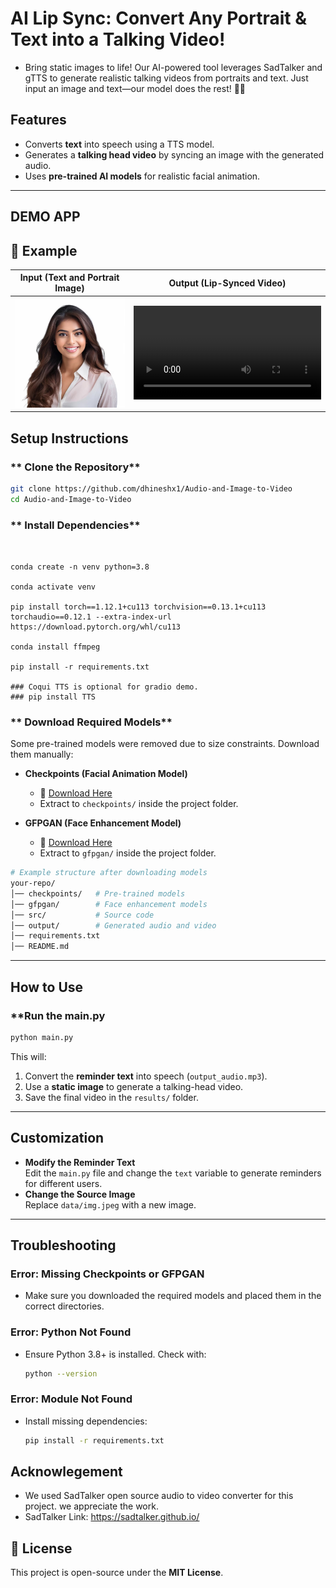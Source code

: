# AI Lip Sync: Convert Any Portrait & Text into a Talking Video! 

- Bring static images to life! Our AI-powered tool leverages SadTalker and gTTS to generate realistic talking videos from portraits and text. Just input an image and text—our model does the rest! 🤯🎥

## Features

- Converts **text** into speech using a TTS model.
- Generates a **talking head video** by syncing an image with the generated audio.
- Uses **pre-trained AI models** for realistic facial animation.

---

## DEMO APP

## 📌 Example  

| **Input (Text and Portrait Image)** | **Output (Lip-Synced Video)** |
|----------------------------|--------------------------------|
| ![Input Image](data/26pe45ko.png) | ![Output Video](results/2025_03_03_23.10.12.mp4) |


## Setup Instructions

### ** Clone the Repository**

```sh
git clone https://github.com/dhineshx1/Audio-and-Image-to-Video
cd Audio-and-Image-to-Video
```

### ** Install Dependencies**

```


conda create -n venv python=3.8

conda activate venv

pip install torch==1.12.1+cu113 torchvision==0.13.1+cu113 torchaudio==0.12.1 --extra-index-url https://download.pytorch.org/whl/cu113

conda install ffmpeg

pip install -r requirements.txt

### Coqui TTS is optional for gradio demo.
### pip install TTS

```

### ** Download Required Models**

Some pre-trained models were removed due to size constraints. Download them manually:

- **Checkpoints (Facial Animation Model)**

  - 🔗 [Download Here](https://drive.google.com/file/d/1gwWh45pF7aelNP_P78uDJL8Sycep-K7j/view)
  - Extract to `checkpoints/` inside the project folder.

- **GFPGAN (Face Enhancement Model)**
  - 🔗 [Download Here](https://drive.google.com/file/d/19AIBsmfcHW6BRJmeqSFlG5fL445Xmsyi/edit)
  - Extract to `gfpgan/` inside the project folder.

```sh
# Example structure after downloading models
your-repo/
│── checkpoints/   # Pre-trained models
│── gfpgan/        # Face enhancement models
│── src/           # Source code
│── output/        # Generated audio and video
│── requirements.txt
│── README.md
```

---



## How to Use

### \*\*Run the main.py

```sh
python main.py
```

This will:

1. Convert the **reminder text** into speech (`output_audio.mp3`).
2. Use a **static image** to generate a talking-head video.
3. Save the final video in the `results/` folder.

---

## Customization

- **Modify the Reminder Text**  
  Edit the `main.py` file and change the `text` variable to generate reminders for different users.
- **Change the Source Image**  
  Replace `data/img.jpeg` with a new image.

---

## Troubleshooting

### **Error: Missing Checkpoints or GFPGAN**

- Make sure you downloaded the required models and placed them in the correct directories.

### **Error: Python Not Found**

- Ensure Python 3.8+ is installed. Check with:
  ```sh
  python --version
  ```

### **Error: Module Not Found**

- Install missing dependencies:
  ```sh
  pip install -r requirements.txt
  ```

## **Acknowlegement**

- We used SadTalker open source audio to video converter for this project. we appreciate the work.
- SadTalker Link: https://sadtalker.github.io/

## 📜 License

This project is open-source under the **MIT License**.

